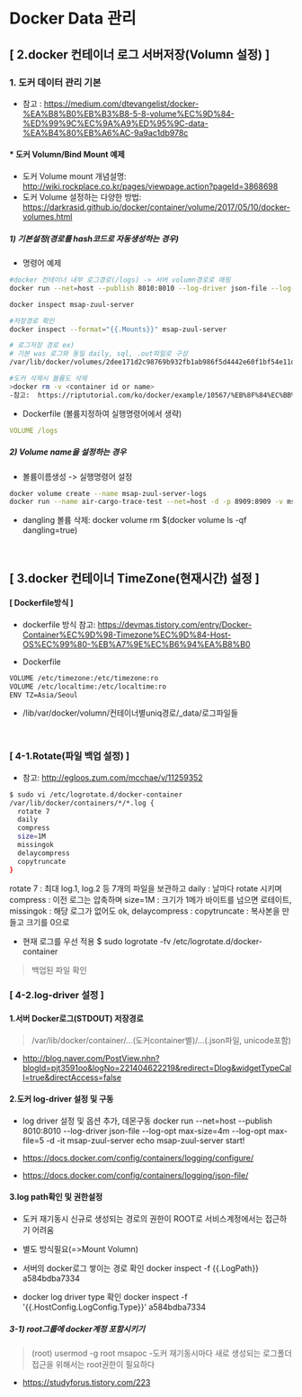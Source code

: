 # Docker Data 관리

## [ 2.docker 컨테이너 로그 서버저장(Volumn 설정) ]

### 1. 도커 데이터 관리 기본
* 참고 : https://medium.com/dtevangelist/docker-%EA%B8%B0%EB%B3%B8-5-8-volume%EC%9D%84-%ED%99%9C%EC%9A%A9%ED%95%9C-data-%EA%B4%80%EB%A6%AC-9a9ac1db978c

#### * 도커 Volumn/Bind Mount 예제
- 도커 Volume mount 개념설명: http://wiki.rockplace.co.kr/pages/viewpage.action?pageId=3868698  
- 도커 Volume 설정하는 다양한 방법: https://darkrasid.github.io/docker/container/volume/2017/05/10/docker-volumes.html  

##### 1) 기본설정(경로를 hash코드로 자동생성하는 경우)  
- 명령어 예제
``` sh
#docker 컨테이너 내부 로그경로(/logs) -> 서버 volumn경로로 매핑
docker run --net=host --publish 8010:8010 --log-driver json-file --log-opt max-size=4m --log-opt max-file=10 -d -it --name msap-zuul-server -v /logs docker.io/msap-zuul-server

docker inspect msap-zuul-server

#저장경로 확인
docker inspect --format="{{.Mounts}}" msap-zuul-server

# 로그저장 경로 ex)
# 기본 was 로그와 동일 daily, sql, .out파일로 구성
/var/lib/docker/volumes/2dee171d2c98769b932fb1ab986f5d4442e60f1bf54e11db9357a78e68cdae10/_data/daily

#도커 삭제시 볼륨도 삭제
>docker rm -v <container id or name>
-참고:  https://riptutorial.com/ko/docker/example/10567/%EB%8F%84%EC%BB%A4-%EB%B3%BC%EB%A5%A8-%EC%A0%9C%EA%B1%B0--%EC%82%AD%EC%A0%9C-%EB%B0%8F-%EC%A0%95%EB%A6%AC
```

* Dockerfile (볼륨지정하여 실행명령어에서 생략)
``` yml
VOLUME /logs
```
##### 2) Volume name을 설정하는 경우  
- 볼륨이름생성 -> 실행명령어 설정   
``` sh
docker volume create --name msap-zuul-server-logs
docker run --name air-cargo-trace-test --net=host -d -p 8909:8909 -v msap-zuul-server-logs:/logs  msap-zuul-server
```
- dangling 볼륨 삭제: docker volume rm $(docker volume ls -qf dangling=true)

<br>

## [ 3.docker 컨테이너 TimeZone(현재시간) 설정 ]

#### [ Dockerfile방식 ]

* dockerfile 방식 참고:  https://devmas.tistory.com/entry/Docker-Container%EC%9D%98-Timezone%EC%9D%84-Host-OS%EC%99%80-%EB%A7%9E%EC%B6%94%EA%B8%B0

- Dockerfile
``` sh
VOLUME /etc/timezone:/etc/timezone:ro
VOLUME /etc/localtime:/etc/localtime:ro
ENV TZ=Asia/Seoul
```
- /lib/var/docker/volumn/컨테이너별uniq경로/_data/로그파일들
<br>

### [ 4-1.Rotate(파일 백업 설정) ]
- 참고:  http://egloos.zum.com/mcchae/v/11259352

``` sh
$ sudo vi /etc/logrotate.d/docker-container
/var/lib/docker/containers/*/*.log {
  rotate 7
  daily
  compress
  size=1M
  missingok
  delaycompress
  copytruncate
}
```

rotate 7 : 최대 log.1, log.2 등 7개의 파일을 보관하고
daily : 날마다 rotate 시키며
compress : 이전 로그는 압축하며
size=1M : 크기가 1메가 바이트를 넘으면 로테이트,
missingok : 해당 로그가 없어도 ok,
delaycompress :
copytruncate : 복사본을 만들고 크기를 0으로

- 현재 로그를 우선 적용
$ sudo logrotate -fv /etc/logrotate.d/docker-container
> 백업된 파일 확인


### [ 4-2.log-driver 설정 ]

#### 1.서버 Docker로그(STDOUT) 저장경로
> /var/lib/docker/container/...(도커container별)/...(.json파일, unicode포함)
- http://blog.naver.com/PostView.nhn?blogId=pjt3591oo&logNo=221404622219&redirect=Dlog&widgetTypeCall=true&directAccess=false

#### 2.도커 log-driver 설정 및 구동
- log driver 설정 및 옵션 추가, 데몬구동
docker run --net=host --publish 8010:8010 --log-driver json-file --log-opt max-size=4m --log-opt max-file=5 -d -it msap-zuul-server echo msap-zuul-server start!

- https://docs.docker.com/config/containers/logging/configure/
- https://docs.docker.com/config/containers/logging/json-file/

#### 3.log path확인 및 권한설정
- 도커 재기동시 신규로 생성되는 경로의 권한이 ROOT로 서비스계정에서는 접근하기 어려움
- 별도 방식필요(=>Mount Volumn)
- 서버의 docker로그 쌓이는 경로 확인
docker inspect -f {{.LogPath}} a584bdba7334

- docker log driver type 확인
docker inspect -f '{{.HostConfig.LogConfig.Type}}' a584bdba7334


##### 3-1) root그룹에 docker계정 포함시키기
>(root) usermod  -g root msapoc
-도커 재기동시마다 새로 생성되는 로그폴더 접근을 위해서는 root권한이 필요하다  
- https://studyforus.tistory.com/223
